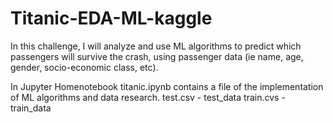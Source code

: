 # Titanic-EDA-ML-kaggle
In this challenge, I will analyze and use ML algorithms to predict which passengers will survive the crash, using passenger data (ie name, age, gender, socio-economic class, etc).

In Jupyter Homenotebook titanic.ipynb contains a file of the implementation of ML algorithms and data research.
test.csv - test_data
train.cvs - train_data
